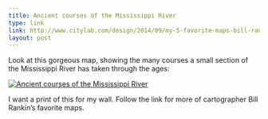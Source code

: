 ```yaml
---
title: Ancient courses of the Mississippi River
type: link
link: http://www.citylab.com/design/2014/09/my-5-favorite-maps-bill-rankin/380839/
layout: post
---
```

Look at this gorgeous map, showing the many courses a small section of the Mississippi River has taken through the ages:

<a href="http://www.citylab.com/design/2014/09/my-5-favorite-maps-bill-rankin/380839/"><img src="http://ashuttleworth.com/images/historical-mississippi-courses.jpg" alt="Ancient courses of the Mississippi River"></a>

I want a print of this for my wall. Follow the link for more of cartographer Bill Rankin’s favorite maps.